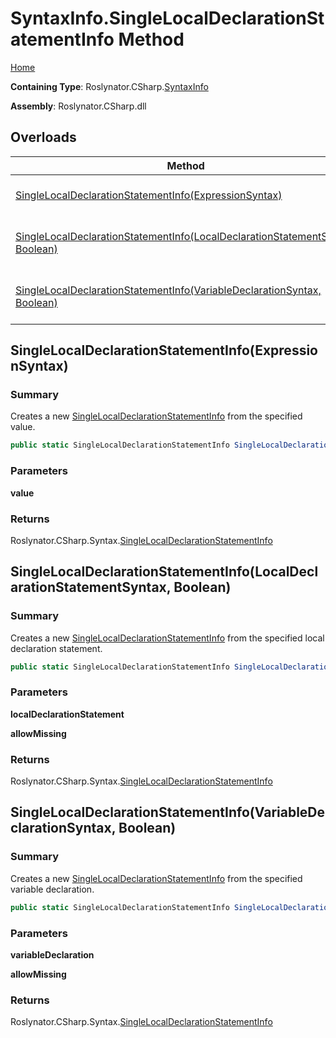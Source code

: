 <a name="_top"></a>

# SyntaxInfo\.SingleLocalDeclarationStatementInfo Method

[Home](../../../../README.md#_top)

**Containing Type**: Roslynator\.CSharp\.[SyntaxInfo](../README.md#_top)

**Assembly**: Roslynator\.CSharp\.dll

## Overloads

| Method | Summary |
| ------ | ------- |
| [SingleLocalDeclarationStatementInfo(ExpressionSyntax)](#Roslynator_CSharp_SyntaxInfo_SingleLocalDeclarationStatementInfo_Microsoft_CodeAnalysis_CSharp_Syntax_ExpressionSyntax_) | Creates a new [SingleLocalDeclarationStatementInfo](../../Syntax/SingleLocalDeclarationStatementInfo/README.md#_top) from the specified value\. |
| [SingleLocalDeclarationStatementInfo(LocalDeclarationStatementSyntax, Boolean)](#Roslynator_CSharp_SyntaxInfo_SingleLocalDeclarationStatementInfo_Microsoft_CodeAnalysis_CSharp_Syntax_LocalDeclarationStatementSyntax_System_Boolean_) | Creates a new [SingleLocalDeclarationStatementInfo](../../Syntax/SingleLocalDeclarationStatementInfo/README.md#_top) from the specified local declaration statement\. |
| [SingleLocalDeclarationStatementInfo(VariableDeclarationSyntax, Boolean)](#Roslynator_CSharp_SyntaxInfo_SingleLocalDeclarationStatementInfo_Microsoft_CodeAnalysis_CSharp_Syntax_VariableDeclarationSyntax_System_Boolean_) | Creates a new [SingleLocalDeclarationStatementInfo](../../Syntax/SingleLocalDeclarationStatementInfo/README.md#_top) from the specified variable declaration\. |

## SingleLocalDeclarationStatementInfo\(ExpressionSyntax\) <a name="Roslynator_CSharp_SyntaxInfo_SingleLocalDeclarationStatementInfo_Microsoft_CodeAnalysis_CSharp_Syntax_ExpressionSyntax_"></a>

### Summary

Creates a new [SingleLocalDeclarationStatementInfo](../../Syntax/SingleLocalDeclarationStatementInfo/README.md#_top) from the specified value\.

```csharp
public static SingleLocalDeclarationStatementInfo SingleLocalDeclarationStatementInfo(ExpressionSyntax value)
```

### Parameters

**value**

### Returns

Roslynator\.CSharp\.Syntax\.[SingleLocalDeclarationStatementInfo](../../Syntax/SingleLocalDeclarationStatementInfo/README.md#_top)

## SingleLocalDeclarationStatementInfo\(LocalDeclarationStatementSyntax, Boolean\) <a name="Roslynator_CSharp_SyntaxInfo_SingleLocalDeclarationStatementInfo_Microsoft_CodeAnalysis_CSharp_Syntax_LocalDeclarationStatementSyntax_System_Boolean_"></a>

### Summary

Creates a new [SingleLocalDeclarationStatementInfo](../../Syntax/SingleLocalDeclarationStatementInfo/README.md#_top) from the specified local declaration statement\.

```csharp
public static SingleLocalDeclarationStatementInfo SingleLocalDeclarationStatementInfo(LocalDeclarationStatementSyntax localDeclarationStatement, bool allowMissing = false)
```

### Parameters

**localDeclarationStatement**

**allowMissing**

### Returns

Roslynator\.CSharp\.Syntax\.[SingleLocalDeclarationStatementInfo](../../Syntax/SingleLocalDeclarationStatementInfo/README.md#_top)

## SingleLocalDeclarationStatementInfo\(VariableDeclarationSyntax, Boolean\) <a name="Roslynator_CSharp_SyntaxInfo_SingleLocalDeclarationStatementInfo_Microsoft_CodeAnalysis_CSharp_Syntax_VariableDeclarationSyntax_System_Boolean_"></a>

### Summary

Creates a new [SingleLocalDeclarationStatementInfo](../../Syntax/SingleLocalDeclarationStatementInfo/README.md#_top) from the specified variable declaration\.

```csharp
public static SingleLocalDeclarationStatementInfo SingleLocalDeclarationStatementInfo(VariableDeclarationSyntax variableDeclaration, bool allowMissing = false)
```

### Parameters

**variableDeclaration**

**allowMissing**

### Returns

Roslynator\.CSharp\.Syntax\.[SingleLocalDeclarationStatementInfo](../../Syntax/SingleLocalDeclarationStatementInfo/README.md#_top)

